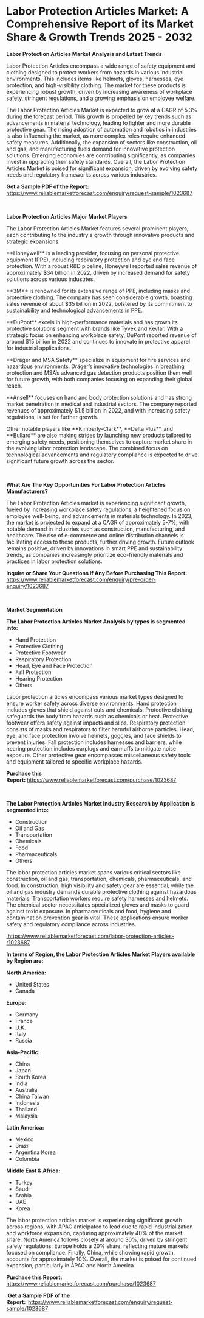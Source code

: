<p><h1>Labor Protection Articles Market: A Comprehensive Report of its Market Share & Growth Trends 2025 - 2032</h1></p><p><strong>Labor Protection Articles Market Analysis and Latest Trends</strong></p>
<p><p>Labor Protection Articles encompass a wide range of safety equipment and clothing designed to protect workers from hazards in various industrial environments. This includes items like helmets, gloves, harnesses, eye protection, and high-visibility clothing. The market for these products is experiencing robust growth, driven by increasing awareness of workplace safety, stringent regulations, and a growing emphasis on employee welfare.</p><p>The Labor Protection Articles Market is expected to grow at a CAGR of 5.3% during the forecast period. This growth is propelled by key trends such as advancements in material technology, leading to lighter and more durable protective gear. The rising adoption of automation and robotics in industries is also influencing the market, as more complex roles require enhanced safety measures. Additionally, the expansion of sectors like construction, oil and gas, and manufacturing fuels demand for innovative protection solutions. Emerging economies are contributing significantly, as companies invest in upgrading their safety standards. Overall, the Labor Protection Articles Market is poised for significant expansion, driven by evolving safety needs and regulatory frameworks across various industries.</p></p>
<p><strong>Get a Sample PDF of the Report:&nbsp;</strong> <a href="https://www.reliablemarketforecast.com/enquiry/request-sample/1023687?utm_campaign=3170&utm_medium=2&utm_source=Github&utm_content=ia&utm_term=18042025&utm_id=labor-protection-articles">https://www.reliablemarketforecast.com/enquiry/request-sample/1023687</a></p>
<p>&nbsp;</p>
<p><strong>Labor Protection Articles Major Market Players</strong></p>
<p><p>The Labor Protection Articles Market features several prominent players, each contributing to the industry's growth through innovative products and strategic expansions. </p><p>**Honeywell** is a leading provider, focusing on personal protective equipment (PPE), including respiratory protection and eye and face protection. With a robust R&D pipeline, Honeywell reported sales revenue of approximately $34 billion in 2022, driven by increased demand for safety solutions across various industries. </p><p>**3M** is renowned for its extensive range of PPE, including masks and protective clothing. The company has seen considerable growth, boasting sales revenue of about $35 billion in 2022, bolstered by its commitment to sustainability and technological advancements in PPE.</p><p>**DuPont** excels in high-performance materials and has grown its protective solutions segment with brands like Tyvek and Kevlar. With a strategic focus on enhancing workplace safety, DuPont reported revenue of around $15 billion in 2022 and continues to innovate in protective apparel for industrial applications.</p><p>**Dräger and MSA Safety** specialize in equipment for fire services and hazardous environments. Dräger’s innovative technologies in breathing protection and MSA’s advanced gas detection products position them well for future growth, with both companies focusing on expanding their global reach. </p><p>**Ansell** focuses on hand and body protection solutions and has strong market penetration in medical and industrial sectors. The company reported revenues of approximately $1.5 billion in 2022, and with increasing safety regulations, is set for further growth.</p><p>Other notable players like **Kimberly-Clark**, **Delta Plus**, and **Bullard** are also making strides by launching new products tailored to emerging safety needs, positioning themselves to capture market share in the evolving labor protection landscape. The combined focus on technological advancements and regulatory compliance is expected to drive significant future growth across the sector.</p></p>
<p>&nbsp;</p>
<p><strong>What Are The Key Opportunities For Labor Protection Articles Manufacturers?</strong></p>
<p><p>The Labor Protection Articles market is experiencing significant growth, fueled by increasing workplace safety regulations, a heightened focus on employee well-being, and advancements in materials technology. In 2023, the market is projected to expand at a CAGR of approximately 5-7%, with notable demand in industries such as construction, manufacturing, and healthcare. The rise of e-commerce and online distribution channels is facilitating access to these products, further driving growth. Future outlook remains positive, driven by innovations in smart PPE and sustainability trends, as companies increasingly prioritize eco-friendly materials and practices in labor protection solutions.</p></p>
<p><strong>Inquire or Share Your Questions If Any Before Purchasing This Report:</strong> <a href="https://www.reliablemarketforecast.com/enquiry/pre-order-enquiry/1023687?utm_campaign=3170&utm_medium=2&utm_source=Github&utm_content=ia&utm_term=18042025&utm_id=labor-protection-articles">https://www.reliablemarketforecast.com/enquiry/pre-order-enquiry/1023687</a></p>
<p>&nbsp;</p>
<p><strong>Market Segmentation</strong></p>
<p><strong>The Labor Protection Articles Market Analysis by types is segmented into:</strong></p>
<p><ul><li>Hand Protection</li><li>Protective Clothing</li><li>Protective Footwear</li><li>Respiratory Protection</li><li>Head, Eye and Face Protection</li><li>Fall Protection</li><li>Hearing Protection</li><li>Others</li></ul></p>
<p><p>Labor protection articles encompass various market types designed to ensure worker safety across diverse environments. Hand protection includes gloves that shield against cuts and chemicals. Protective clothing safeguards the body from hazards such as chemicals or heat. Protective footwear offers safety against impacts and slips. Respiratory protection consists of masks and respirators to filter harmful airborne particles. Head, eye, and face protection involve helmets, goggles, and face shields to prevent injuries. Fall protection includes harnesses and barriers, while hearing protection includes earplugs and earmuffs to mitigate noise exposure. Other protective gear encompasses miscellaneous safety tools and equipment tailored to specific workplace hazards.</p></p>
<p><strong>Purchase this Report:&nbsp;</strong><a href="https://www.reliablemarketforecast.com/purchase/1023687?utm_campaign=3170&utm_medium=2&utm_source=Github&utm_content=ia&utm_term=18042025&utm_id=labor-protection-articles">https://www.reliablemarketforecast.com/purchase/1023687</a></p>
<p>&nbsp;</p>
<p><strong>The Labor Protection Articles Market Industry Research by Application is segmented into:</strong></p>
<p><ul><li>Construction</li><li>Oil and Gas</li><li>Transportation</li><li>Chemicals</li><li>Food</li><li>Pharmaceuticals</li><li>Others</li></ul></p>
<p><p>The labor protection articles market spans various critical sectors like construction, oil and gas, transportation, chemicals, pharmaceuticals, and food. In construction, high visibility and safety gear are essential, while the oil and gas industry demands durable protective clothing against hazardous materials. Transportation workers require safety harnesses and helmets. The chemical sector necessitates specialized gloves and masks to guard against toxic exposure. In pharmaceuticals and food, hygiene and contamination prevention gear is vital. These applications ensure worker safety and regulatory compliance across industries.</p></p>
<p><a href="https://www.reliablemarketforecast.com/labor-protection-articles-r1023687?utm_campaign=3170&utm_medium=2&utm_source=Github&utm_content=ia&utm_term=18042025&utm_id=labor-protection-articles">&nbsp;https://www.reliablemarketforecast.com/labor-protection-articles-r1023687</a></p>
<p><strong>In terms of Region, the Labor Protection Articles Market Players available by Region are:</strong></p>
<p>
    <p> <strong> North America: </strong>
        <ul>
            <li>United States</li>
            <li>Canada</li>
        </ul>
        </p> 
    <p> <strong> Europe: </strong>
        <ul>
            <li>Germany</li>
            <li>France</li>
            <li>U.K.</li>
            <li>Italy</li>
            <li>Russia</li>
        </ul>
        </p> 
    <p> <strong> Asia-Pacific: </strong>
        <ul>
            <li>China</li>
            <li>Japan</li>
            <li>South Korea</li>
            <li>India</li>
            <li>Australia</li>
            <li>China Taiwan</li>
            <li>Indonesia</li>
            <li>Thailand</li>
            <li>Malaysia</li>
        </ul>
        </p> 
    <p> <strong> Latin America: </strong>
        <ul>
            <li>Mexico</li>
            <li>Brazil</li>
            <li>Argentina Korea</li>
            <li>Colombia</li>
        </ul>
        </p> 
    <p> <strong> Middle East & Africa: </strong>
        <ul>
            <li>Turkey</li>
            <li>Saudi</li>
            <li>Arabia</li>
            <li>UAE</li>
            <li>Korea</li>
        </ul>
    </p>
    </p>
<p><p>The labor protection articles market is experiencing significant growth across regions, with APAC anticipated to lead due to rapid industrialization and workforce expansion, capturing approximately 40% of the market share. North America follows closely at around 30%, driven by stringent safety regulations. Europe holds a 20% share, reflecting mature markets focused on compliance. Finally, China, while showing rapid growth, accounts for approximately 10%. Overall, the market is poised for continued expansion, particularly in APAC and North America.</p></p>
<p><strong>Purchase this Report: </strong><a href="https://www.reliablemarketforecast.com/purchase/1023687?utm_campaign=3170&utm_medium=2&utm_source=Github&utm_content=ia&utm_term=18042025&utm_id=labor-protection-articles">https://www.reliablemarketforecast.com/purchase/1023687</a></p>
<p>&nbsp;<strong>Get a Sample PDF of the Report:&nbsp;&nbsp;</strong><a href="https://www.reliablemarketforecast.com/enquiry/request-sample/1023687?utm_campaign=3170&utm_medium=2&utm_source=Github&utm_content=ia&utm_term=18042025&utm_id=labor-protection-articles">https://www.reliablemarketforecast.com/enquiry/request-sample/1023687</a></p>
<p><strong></strong></p>
<p><p></p><p></p><p></p></p>